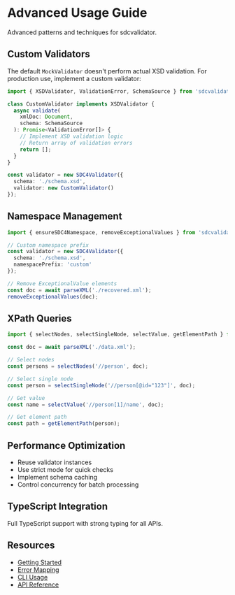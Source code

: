 # Advanced Usage Guide

Advanced patterns and techniques for sdcvalidator.

## Custom Validators

The default `MockValidator` doesn't perform actual XSD validation. For production use, implement a custom validator:

```typescript
import { XSDValidator, ValidationError, SchemaSource } from 'sdcvalidator';

class CustomValidator implements XSDValidator {
  async validate(
    xmlDoc: Document,
    schema: SchemaSource
  ): Promise<ValidationError[]> {
    // Implement XSD validation logic
    // Return array of validation errors
    return [];
  }
}

const validator = new SDC4Validator({
  schema: './schema.xsd',
  validator: new CustomValidator()
});
```

## Namespace Management

```typescript
import { ensureSDC4Namespace, removeExceptionalValues } from 'sdcvalidator';

// Custom namespace prefix
const validator = new SDC4Validator({
  schema: './schema.xsd',
  namespacePrefix: 'custom'
});

// Remove ExceptionalValue elements
const doc = await parseXML('./recovered.xml');
removeExceptionalValues(doc);
```

## XPath Queries

```typescript
import { selectNodes, selectSingleNode, selectValue, getElementPath } from 'sdcvalidator';

const doc = await parseXML('./data.xml');

// Select nodes
const persons = selectNodes('//person', doc);

// Select single node
const person = selectSingleNode('//person[@id="123"]', doc);

// Get value
const name = selectValue('//person[1]/name', doc);

// Get element path
const path = getElementPath(person);
```

## Performance Optimization

- Reuse validator instances
- Use strict mode for quick checks
- Implement schema caching
- Control concurrency for batch processing

## TypeScript Integration

Full TypeScript support with strong typing for all APIs.

## Resources

- [Getting Started](./getting-started.md)
- [Error Mapping](./error-mapping.md)
- [CLI Usage](./cli-usage.md)
- [API Reference](../api/)
